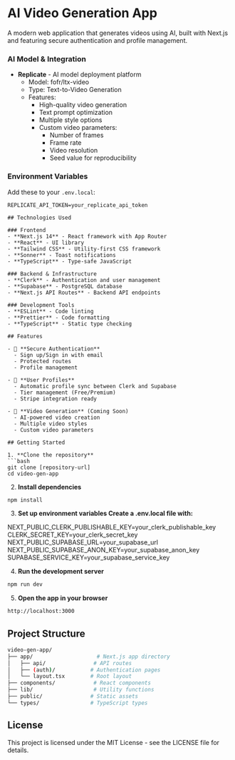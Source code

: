 # AI Video Generation App

A modern web application that generates videos using AI, built with Next.js and featuring secure authentication and profile management.

### AI Model & Integration
- **Replicate** - AI model deployment platform
  - Model: fofr/ltx-video
  - Type: Text-to-Video Generation
  - Features:
    - High-quality video generation
    - Text prompt optimization
    - Multiple style options
    - Custom video parameters:
      - Number of frames
      - Frame rate
      - Video resolution
      - Seed value for reproducibility

### Environment Variables
Add these to your `.env.local`:
```env
REPLICATE_API_TOKEN=your_replicate_api_token

## Technologies Used

### Frontend
- **Next.js 14** - React framework with App Router
- **React** - UI library
- **Tailwind CSS** - Utility-first CSS framework
- **Sonner** - Toast notifications
- **TypeScript** - Type-safe JavaScript

### Backend & Infrastructure
- **Clerk** - Authentication and user management
- **Supabase** - PostgreSQL database
- **Next.js API Routes** - Backend API endpoints

### Development Tools
- **ESLint** - Code linting
- **Prettier** - Code formatting
- **TypeScript** - Static type checking

## Features

- 🔐 **Secure Authentication**
  - Sign up/Sign in with email
  - Protected routes
  - Profile management

- 👤 **User Profiles**
  - Automatic profile sync between Clerk and Supabase
  - Tier management (Free/Premium)
  - Stripe integration ready

- 🎥 **Video Generation** (Coming Soon)
  - AI-powered video creation
  - Multiple video styles
  - Custom video parameters

## Getting Started

1. **Clone the repository**
```bash
git clone [repository-url]
cd video-gen-app
```
2.  **Install dependencies**
```bash
npm install
```

3. **Set up environment variables Create a .env.local file with:**

NEXT_PUBLIC_CLERK_PUBLISHABLE_KEY=your_clerk_publishable_key
CLERK_SECRET_KEY=your_clerk_secret_key
NEXT_PUBLIC_SUPABASE_URL=your_supabase_url
NEXT_PUBLIC_SUPABASE_ANON_KEY=your_supabase_anon_key
SUPABASE_SERVICE_KEY=your_supabase_service_key

4. **Run the development server**
```bash
npm run dev
```

5. **Open the app in your browser**
```bash
http://localhost:3000
```

## **Project Structure**
```bash
video-gen-app/
├── app/                    # Next.js app directory
│   ├── api/               # API routes
│   ├── (auth)/           # Authentication pages
│   └── layout.tsx        # Root layout
├── components/            # React components
├── lib/                   # Utility functions
├── public/               # Static assets
└── types/                # TypeScript types
```

## **License**
This project is licensed under the MIT License - see the LICENSE file for details.